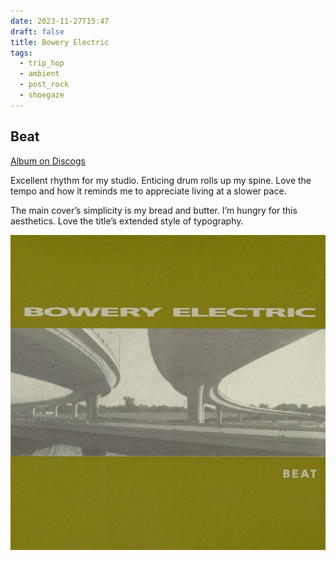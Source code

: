 ```yaml
---
date: 2023-11-27T15:47
draft: false
title: Bowery Electric
tags:
  - trip_hop
  - ambient
  - post_rock
  - shoegaze
---
```

## Beat

[Album on Discogs](https://www.discogs.com/master/21588-Bowery-Electric-Beat)

Excellent rhythm for my studio. Enticing drum rolls up my spine. Love the tempo and how it reminds me to appreciate living at a slower pace.

The main cover’s simplicity is my bread and butter. I’m hungry for this aesthetics. Love the title’s extended style of typography.

![Olive green cover with a landscape photography in the middle, side-to-side, of road junctions, viewed from below. Above the photo is the album's title](../attachment/vsc-paste/bowery-electric-231127155138.png)